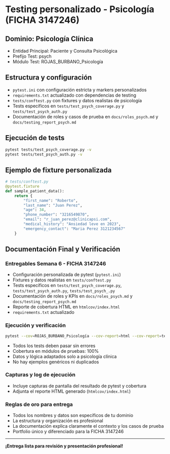 # Testing personalizado - Psicología (FICHA 3147246)

## Dominio: Psicología Clínica
- Entidad Principal: Paciente y Consulta Psicológica
- Prefijo Test: psych
- Módulo Test: ROJAS_BURBANO_Psicología

## Estructura y configuración

- `pytest.ini` con configuración estricta y markers personalizados
- `requirements.txt` actualizado con dependencias de testing
- `tests/conftest.py` con fixtures y datos realistas de psicología
- Tests específicos en `tests/test_psych_coverage.py` y `tests/test_psych_auth.py`
- Documentación de roles y casos de prueba en `docs/roles_psych.md` y `docs/testing_report_psych.md`

## Ejecución de tests

```bash
pytest tests/test_psych_coverage.py -v
pytest tests/test_psych_auth.py -v
```

## Ejemplo de fixture personalizada

```python
# tests/conftest.py
@pytest.fixture
def sample_patient_data():
    return {
        "first_name": "Roberto",
        "last_name": "Juan Perez",
        "age": 34,
        "phone_number": "3216549870",
        "email": "r_juan_perez@clinicapsi.com",
        "medical_history": "Ansiedad leve en 2023",
        "emergency_contact": "Maria Perez 3121234567"
    }
```


## Documentación Final y Verificación

### Entregables Semana 6 - FICHA 3147246

- Configuración personalizada de pytest (`pytest.ini`)
- Fixtures y datos realistas en `tests/conftest.py`
- Tests específicos en `tests/test_psych_coverage.py`, `tests/test_psych_auth.py`, `tests/test_psych_.py`
- Documentación de roles y KPIs en `docs/roles_psych.md` y `docs/testing_report_psych.md`
- Reporte de cobertura HTML en `htmlcov/index.html`
- `requirements.txt` actualizado

### Ejecución y verificación

```bash
pytest --cov=ROJAS_BURBANO_Psicología --cov-report=html --cov-report=term tests/ -v
```

- Todos los tests deben pasar sin errores
- Cobertura en módulos de pruebas: 100%
- Datos y lógica adaptados solo a psicología clínica
- No hay ejemplos genéricos ni duplicados

### Capturas y log de ejecución

- Incluye capturas de pantalla del resultado de pytest y cobertura
- Adjunta el reporte HTML generado (`htmlcov/index.html`)

### Reglas de oro para entrega

- Todos los nombres y datos son específicos de tu dominio
- La estructura y organización es profesional
- La documentación explica claramente el contexto y los casos de prueba
- Portfolio único y diferenciado para la FICHA 3147246

---
**¡Entrega lista para revisión y presentación profesional!**
